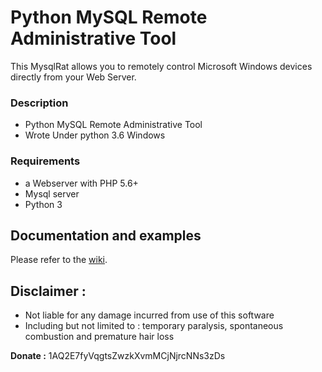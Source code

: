 # Python MySQL Remote Administrative Tool
This MysqlRat allows you to remotely control Microsoft Windows devices directly from your Web Server.

### Description
   * Python MySQL Remote Administrative Tool
   * Wrote Under python 3.6 Windows

### Requirements
* a Webserver with PHP 5.6+
* Mysql server
* Python 3

## Documentation and examples
Please refer to the [wiki](https://github.com/Ramzi-Sah/MysqlRat/wiki).

## Disclaimer :
* Not liable for any damage incurred from use of this software
* Including but not limited to : temporary paralysis, spontaneous combustion and premature hair loss


**Donate :** 1AQ2E7fyVqgtsZwzkXvmMCjNjrcNNs3zDs
